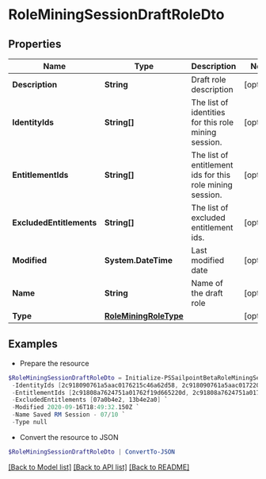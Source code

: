 # RoleMiningSessionDraftRoleDto
## Properties

Name | Type | Description | Notes
------------ | ------------- | ------------- | -------------
**Description** | **String** | Draft role description | [optional] 
**IdentityIds** | **String[]** | The list of identities for this role mining session. | [optional] 
**EntitlementIds** | **String[]** | The list of entitlement ids for this role mining session. | [optional] 
**ExcludedEntitlements** | **String[]** | The list of excluded entitlement ids. | [optional] 
**Modified** | **System.DateTime** | Last modified date | [optional] 
**Name** | **String** | Name of the draft role | [optional] 
**Type** | [**RoleMiningRoleType**](RoleMiningRoleType.md) |  | [optional] 

## Examples

- Prepare the resource
```powershell
$RoleMiningSessionDraftRoleDto = Initialize-PSSailpointBetaRoleMiningSessionDraftRoleDto  -Description Person who develops software `
 -IdentityIds [2c918090761a5aac0176215c46a62d58, 2c918090761a5aac01722015c46a62d42] `
 -EntitlementIds [2c91808a7624751a01762f19d665220d, 2c91808a7624751a01762f19d67c220e] `
 -ExcludedEntitlements [07a0b4e2, 13b4e2a0] `
 -Modified 2020-09-16T18:49:32.150Z `
 -Name Saved RM Session - 07/10 `
 -Type null
```

- Convert the resource to JSON
```powershell
$RoleMiningSessionDraftRoleDto | ConvertTo-JSON
```

[[Back to Model list]](../README.md#documentation-for-models) [[Back to API list]](../README.md#documentation-for-api-endpoints) [[Back to README]](../README.md)

